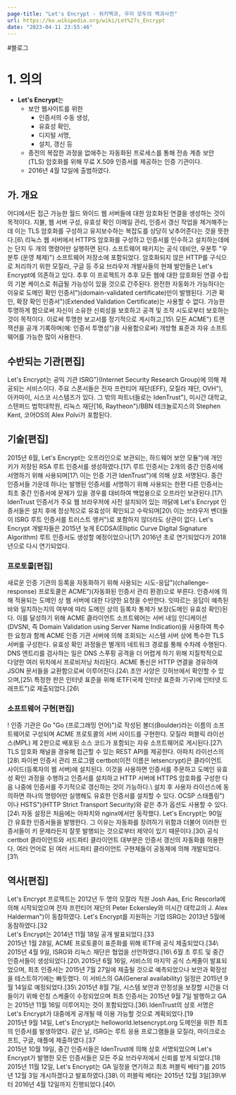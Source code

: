 ```yaml
---
page-title: "Let's Encrypt - 위키백과, 우리 모두의 백과사전"
url: https://ko.wikipedia.org/wiki/Let%27s_Encrypt
date: "2023-04-11 23:55:46"
---
```

#블로그 
# 1. 의의
- **Let's Encrypt**는 
	- 보안 웹사이트를 위한 
		- 인증서의 수동 생성, 
		- 유효성 확인, 
		- 디지털 서명, 
		- 설치, 갱신 등 
	- 종전의 복잡한 과정을 없애주는 자동화된 프로세스를 통해 전송 계층 보안(TLS) 암호화를 위해 무료 X.509 인증서를 제공하는 인증 기관이다. 
	- 2016년 4월 12일에 출범하였다.
## 가. 개요
어디에서든 접근 가능한 월드 와이드 웹 서버들에 대한 암호화된 연결을 생성하는 것이 목적이다. 지불, 웹 서버 구성, 유효성 확인 이메일 관리, 인증서 갱신 작업을 제거해주는데 이는 TLS 암호화를 구성하고 유지보수하는 복잡도를 상당히 낮추어준다는 것을 뜻한다.\[6\ 리눅스 웹 서버에서 HTTPS 암호화를 구성하고 인증서를 인수하고 설치하는데에는 단지 두 개의 명령어만 실행하면 된다.
소프트웨어 패키지는 공식 데비안, 우분투 "우분투 (운영 체제)") 소프트웨어 저장소에 포함되었다. 암호화되지 않은 HTTP를 구식으로 처리하기 위한 모질라, 구글 등 주요 브라우저 개발사들의 현재 발안들은 Let's Encrypt에 의존하고 있다. 추후 이 프로젝트가 추후 모든 웹에 대한 암호화된 연결 수립의 기본 케이스로 취급될 가능성이 있을 것으로 간주된다.
완전한 자동화가 가능하다는 이유로 도메인 확인 인증서")(domain-validated certificate)만이 발행된다. 기관 확인, 확장 확인 인증서")(Extended Validation Certificate)는 사용할 수 없다.
가능한 투명하게 함으로써 자신이 소유한 신뢰성을 보호하고 공격 및 조작 시도로부터 보호하는 것이 목적이다. 이로써 투명한 보고서를 정기적으로 게시하고,\[15\ 모든 ACME") 트랜잭션을 공개 기록하며(예: 인증서 투명성")을 사용함으로써) 개방형 표준과 자유 소프트웨어를 가능한 많이 사용한다.
## 수반되는 기관\[편집\]
Let's Encrypt는 공익 기관 ISRG")(Internet Security Research Group)에 의해 제공되는 서비스이다. 주요 스폰서들은 전자 프런티어 재단(EFF), 모질라 재단, OVH"), 아카마이, 시스코 시스템즈가 있다. 그 밖의 파트너들로는 IdenTrust"), 미시간 대학교, 스탠퍼드 법학대학원, 리눅스 재단\[16\, Raytheon")/BBN 테크놀로지스의 Stephen Kent, 코어OS의 Alex Polvi가 포함된다.
## 기술\[편집\]
2015년 6월, Let's Encrypt는 오프라인으로 보관되는, 하드웨어 보안 모듈")에 개인 키가 저장된 RSA 루트 인증서를 생성하였다.\[17\ 루트 인증서는 2개의 중간 인증서에 서명하기 위해 사용되며\[17\ 이는 인증 기관 IdenTrust")에 의해 상호 서명된다. 중간 인증서들 가운데 하나는 발행된 인증서를 서명하기 위해 사용되는 한편 다른 인증서는 최초 중간 인증서에 문제가 있을 경우를 대비하여 백업용으로 오프라인 보관된다.\[17\ IdenTrust 인증서가 주요 웹 브라우저에 사전 설치되어 있는 까닭에 Let's Encrypt 인증서들은 설치 후에 정상적으로 유효성이 확인되고 수락되며\[20\ 이는 브라우저 벤더들이 ISRG 루트 인증서를 트러스트 앵커")로 포함하지 않더라도 상관이 없다.
Let's Encrypt 개발자들은 2015년 늦게 ECDSA(Elliptic Curve Digital Signature Algorithm) 루트 인증서도 생성할 예정이었으나\[17\ 2016년 초로 연기되었다가 2018년으로 다시 연기되었다.
### 프로토콜\[편집\]
새로운 인증 기관의 등록을 자동화하기 위해 사용되는 시도-응답")(challenge–response) 프로토콜은 ACME")(자동화된 인증서 관리 환경)으로 부른다. 인증서에 의해 적용되는 도메인 상 웹 서버에 대한 다양한 요청을 수반한다. 잇따르는 응답이 예측된 바와 일치하는지의 여부에 따라 도메인 상의 등록자 통제가 보장(도메인 유효성 확인)된다. 이를 달성하기 위해 ACME 클라이언트 소프트웨어는 서버 네임 인디케이션(DVSNI, 즉 Domain Validation using Server Name Indication)을 사용하여 특수한 요청과 함께 ACME 인증 기관 서버에 의해 조회되는 시스템 서버 상에 특수한 TLS 서버를 구성한다.
유효성 확인 과정들은 별개의 네트워크 경로를 통해 수차례 수행된다. DNS 엔트리를 검사하는 일은 DNS 스푸핑 공격을 더 어렵게 하기 위해 지질학적으로 다양한 여러 위치에서 프로비저닝 처리된다.
ACME 통신은 HTTP 연결을 경유하여 JSON 문서들을 교환함으로써 이루어진다.\[24\ 초안 사양은 깃허브에서 확인할 수 있으며,\[25\ 특정한 판은 인터넷 표준을 위해 IETF(국제 인터넷 표준화 기구)에 인터넷 드래프트")로 제출되었다.\[26\
### 소프트웨어 구현\[편집\]
!
인증 기관은 Go "Go (프로그래밍 언어)")로 작성된 볼더(Boulder)라는 이름의 소프트웨어로 구성되며 ACME 프로토콜의 서버 사이드를 구현한다. 모질라 퍼블릭 라이선스(MPL) 제 2판으로 배포된 소스 코드가 포함되는 자유 소프트웨어로 게시된다.\[27\ TLS 암호화 채널을 경유해 접근할 수 있는 REST API를 제공한다.
아파치 라이선스의\[28\ 파이썬 인증서 관리 프로그램 certbot(이전 이름은 letsencrypt)은 클라이언트 사이드(등록자의 웹 서버)에 설치된다. 이것을 사용하면 인증서를 주문하고 도메인 유효성 확인 과정을 수행하고 인증서를 설치하고 HTTP 서버에 HTTPS 암호화를 구성한 다음 나중에 인증서를 주기적으로 갱신하는 것이 가능하다.\ 설치 후 사용자 라이선스에 동의하면 하나의 명령어만 실행해도 유효한 인증서를 설치할 수 있다. OCSP 스태플링")이나 HSTS")(HTTP Strict Transport Security)와 같은 추가 옵션도 사용할 수 있다.\[24\ 자동 설정은 처음에는 아파치와 nginx에서만 동작했다.
Let's Encrypt는 90일 간 유효한 인증서들을 발행한다. 그 이유는 자동화를 장려하기 위함과 더불어 이러한 인증서들이 키 문제라든지 잘못 발행되는 것으로부터 제약이 있기 때문이다.\[30\ 공식 certbot 클라이언트와 서드파티 클라이언트 대부분은 인증서 갱신의 자동화를 허용한다.
여러 언어로 된 여러 서드파티 클라이언트 구현체들이 공동체에 의해 개발되었다.\[31\
## 역사\[편집\]
Let's Encrypt 프로젝트는 2012년 두 명의 모잘라 직원 Josh Aas, Eric Rescorla에 의해 시작되었으며 전자 프런티어 재단의 Peter Eckersley와 미시간 대학교의 J. Alex Halderman")이 동참하였다. Let's Encrypt를 지원하는 기업 ISRG는 2013년 5월에 동참하였다.\[32\
Let's Encrypt는 2014년 11월 18일 공개 발표되었다.\[33\
2015년 1월 28일, ACME 프로토콜이 표준화를 위해 IETF에 공식 제출되었다.\[34\ 2015년 4월 9일, ISRG와 리눅스 재단은 협업을 선언하였다.\[16\ 6월 초 루트 및 중간 인증서들이 생성되었다.\[20\ 2015년 6월 16일, 서비스의 마지막 공식 스케줄이 발표되었으며, 최초 인증서는 2015년 7월 27일에 제출될 것으로 예측되었으나 보안과 확장성을 테스트하기에는 빠듯했다. 이 서비스의 GA(General availability) 일정은 2015년 9월 14일로 예정되었다.\[35\ 2015년 8월 7일, 시스템 보안과 안정성을 보장할 시간을 더 들이기 위해 런칭 스케줄이 수정되었으며 최초 인증서는 2015년 9월 7일 발행하고 GA는 2015년 11월 16일 이루어지는 것이 포함되었다.\[36\ IdenTrust의 상호 서명은 Let's Encrypt가 대중에게 공개될 때 이용 가능할 것으로 계획되었다.\[19\
2015년 9월 14일, Let's Encrypt는 helloworld.letsencrypt.org 도메인을 위한 최초의 인증서를 발생하였다. 같은 날, ISRG는 루트 응용 프로그램들을 모질라, 마이크로소프트, 구글, 애플에 제출하였다.\[37\
2015년 10월 19일, 중간 인증서들은 IdenTrust에 의해 상호 서명되었으며 Let's Encrypt가 발행한 모든 인증서들은 모든 주요 브라우저에서 신뢰를 받게 되었다.\[18\
2015년 11월 12일, Let's Encrypt는 GA 일정을 연기하고 최초 퍼블릭 베타")를 2015년 12월 3일 개시하겠다고 발표하였다.\[38\ 이 퍼블릭 베타는 2015년 12월 3일\[39\부터 2016년 4월 12일까지 진행되었다.\[40\
